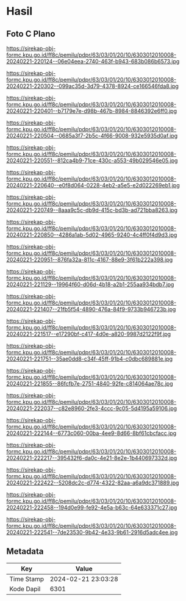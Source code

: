 # Hasil

## Foto C Plano

https://sirekap-obj-formc.kpu.go.id/ff8c/pemilu/pdpr/63/03/01/20/10/6303012010008-20240221-220124--06e04eea-2740-463f-b943-683b086b6573.jpg

https://sirekap-obj-formc.kpu.go.id/ff8c/pemilu/pdpr/63/03/01/20/10/6303012010008-20240221-220302--099ac35d-3d79-4378-8924-ce166546fda8.jpg

https://sirekap-obj-formc.kpu.go.id/ff8c/pemilu/pdpr/63/03/01/20/10/6303012010008-20240221-220401--b7179e7e-d98b-467b-8984-8846392e6ff0.jpg

https://sirekap-obj-formc.kpu.go.id/ff8c/pemilu/pdpr/63/03/01/20/10/6303012010008-20240221-220504--0685a3f7-2b5c-4f66-9008-932e5935d0af.jpg

https://sirekap-obj-formc.kpu.go.id/ff8c/pemilu/pdpr/63/03/01/20/10/6303012010008-20240221-220551--812ca4b9-71ce-430c-a553-49b029546e05.jpg

https://sirekap-obj-formc.kpu.go.id/ff8c/pemilu/pdpr/63/03/01/20/10/6303012010008-20240221-220640--e0f8d064-0228-4eb2-a5e5-e2d022269eb1.jpg

https://sirekap-obj-formc.kpu.go.id/ff8c/pemilu/pdpr/63/03/01/20/10/6303012010008-20240221-220749--8aaa9c5c-db9d-415c-bd3b-ad721bba8263.jpg

https://sirekap-obj-formc.kpu.go.id/ff8c/pemilu/pdpr/63/03/01/20/10/6303012010008-20240221-220850--4286a1ab-5d02-4965-9240-4c4ff0f4d9d3.jpg

https://sirekap-obj-formc.kpu.go.id/ff8c/pemilu/pdpr/63/03/01/20/10/6303012010008-20240221-220951--876fa32a-811c-4167-88e9-3f61b222a398.jpg

https://sirekap-obj-formc.kpu.go.id/ff8c/pemilu/pdpr/63/03/01/20/10/6303012010008-20240221-221129--19964f60-d06d-4b18-a2b1-255aa934bdb7.jpg

https://sirekap-obj-formc.kpu.go.id/ff8c/pemilu/pdpr/63/03/01/20/10/6303012010008-20240221-221407--21fb5f54-4890-476a-84f9-9733b946723b.jpg

https://sirekap-obj-formc.kpu.go.id/ff8c/pemilu/pdpr/63/03/01/20/10/6303012010008-20240221-221517--e17290bf-c417-4d0e-a820-9987d2122f9f.jpg

https://sirekap-obj-formc.kpu.go.id/ff8c/pemilu/pdpr/63/03/01/20/10/6303012010008-20240221-221751--35ae0dd8-c34f-45ff-91b4-c0dbc689881e.jpg

https://sirekap-obj-formc.kpu.go.id/ff8c/pemilu/pdpr/63/03/01/20/10/6303012010008-20240221-221855--86fcfb7e-2751-4840-92fe-c814064ae78c.jpg

https://sirekap-obj-formc.kpu.go.id/ff8c/pemilu/pdpr/63/03/01/20/10/6303012010008-20240221-222037--c82e8960-2fe3-4ccc-9c05-5d4195a59106.jpg

https://sirekap-obj-formc.kpu.go.id/ff8c/pemilu/pdpr/63/03/01/20/10/6303012010008-20240221-222144--6773c060-00ba-4ee9-8d66-8bf61cbcfacc.jpg

https://sirekap-obj-formc.kpu.go.id/ff8c/pemilu/pdpr/63/03/01/20/10/6303012010008-20240221-222217--395432f6-da0c-4e21-8e2e-1b440697332d.jpg

https://sirekap-obj-formc.kpu.go.id/ff8c/pemilu/pdpr/63/03/01/20/10/6303012010008-20240221-222422--5208dc2c-d774-4322-82aa-a6a9dc371889.jpg

https://sirekap-obj-formc.kpu.go.id/ff8c/pemilu/pdpr/63/03/01/20/10/6303012010008-20240221-222458--194d0e99-fe92-4e5a-b63c-64e633371c27.jpg

https://sirekap-obj-formc.kpu.go.id/ff8c/pemilu/pdpr/63/03/01/20/10/6303012010008-20240221-222541--7de23530-9b42-4e33-9b61-2916d5adc4ee.jpg


## Metadata

| Key        | Value               |
| ---------- | ------------------- |
| Time Stamp | 2024-02-21 23:03:28 |
| Kode Dapil | 6301                |



